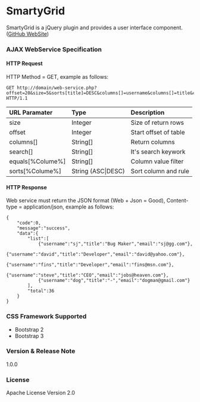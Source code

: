 SmartyGrid
==========

SmartyGrid is a jQuery plugin and provides a user interface component. ([GitHub WebSite](https://samejack.github.com/SmartyGrid))

### AJAX WebService Specification

#### HTTP Request

HTTP Method = GET, example as follows:

```
GET http://domain/web-service.php?offset=20&size=5&sorts[title]=DESC&columns[]=username&columns[]=title&columns[]=email HTTP/1.1
```

| URL Paramater    | Type              | Description |
| :-------------   | :-------------    | :------ |
| size             | Integer           | Size of return rows |
| offset           | Integer           | Start offset of table |
| columns[]        | String[]          | Return columns |
| search[]         | String[]          | It's search keywork |
| equals[%Colume%] | String[]          | Column value filter |
| sorts[%Colume%]  | String (ASC&#124;DESC) | Sort column and rule |

#### HTTP Response ###

Web service must return the JSON format (Web + Json = Good), Content-type = application/json, example as follows:

```
{
    "code":0,
    "message":"success",
    "data":{
        "list":[
            {"username":"sj","title":"Bug Maker","email":"sj@gg.com"},
            {"username":"david","title":"Developer","email":"david@yahoo.com"},
            {"username":"fins","title":"Developer","email":"fins@msn.com"},
            {"username":"steve","title":"CEO","email":"jobs@heaven.com"},
            {"username":"dog","title":"-","email":"dogman@gmail.com"}
        ],
        "total":36
    }
}
```

### CSS Framework Supported

* Bootstrap 2
* Bootstrap 3

### Version & Release Note

1.0.0

### License

Apache License Version 2.0
